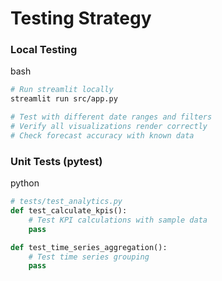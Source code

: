 # Testing Strategy

### Local Testing

bash

```bash
# Run streamlit locally
streamlit run src/app.py

# Test with different date ranges and filters
# Verify all visualizations render correctly
# Check forecast accuracy with known data
```

### Unit Tests (pytest)

python

```python
# tests/test_analytics.py
def test_calculate_kpis():
    # Test KPI calculations with sample data
    pass

def test_time_series_aggregation():
    # Test time series grouping
    pass
```
